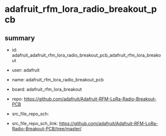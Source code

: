 # adafruit_rfm_lora_radio_breakout_pcb
 
## summary 
* id: adafruit_adafruit_rfm_lora_radio_breakout_pcb_adafruit_rfm_lora_breakout
* user: adafruit
* name: adafruit_rfm_lora_radio_breakout_pcb
* board: adafruit_rfm_lora_breakout
* repo: https://github.com/adafruit/Adafruit-RFM-LoRa-Radio-Breakout-PCB



* src_file_repo_sch: 
* src_file_repo_sch_link: https://github.com/adafruit/Adafruit-RFM-LoRa-Radio-Breakout-PCB/tree/master/




